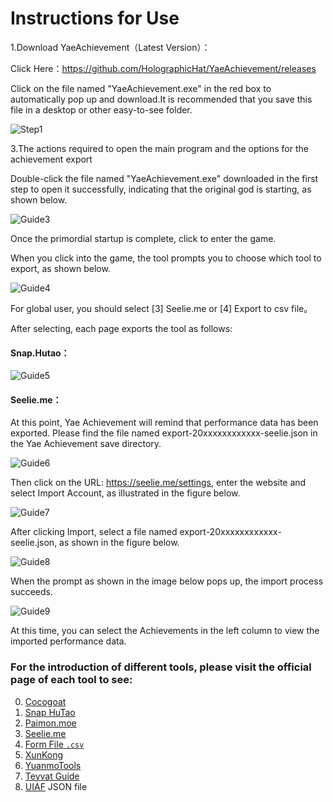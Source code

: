 # Instructions for Use

1.Download YaeAchievement（Latest Version）：

Click Here：<https://github.com/HolographicHat/YaeAchievement/releases>

Click on the file named "YaeAchievement.exe" in the red box to automatically pop up and download.It is recommended that 
you save this file in a desktop or other easy-to-see folder.

![Step1](https://github.com/user-attachments/assets/dbe32d1f-3a73-4948-b854-1fb6151ad7f3)

3.The actions required to open the main program and the options for the achievement export

Double-click the file named "YaeAchievement.exe" downloaded in the first step to open it successfully, indicating that the original god is starting, as shown below.

![Guide3](https://github.com/user-attachments/assets/c3375188-1fa3-4a0b-9007-358afbcaae91)

Once the primordial startup is complete, click to enter the game.

When you click into the game, the tool prompts you to choose which tool to export, as shown below.

![Guide4](https://github.com/user-attachments/assets/c806582a-3608-4c86-af26-ce8e631ff610)

For global user, you should select [3] Seelie.me or  [4] Export to csv file。

After selecting, each page exports the tool as follows:

#### Snap.Hutao：

![Guide5](https://github.com/user-attachments/assets/40d547d8-fe04-4462-8b78-284394a44c36)

#### Seelie.me：

At this point, Yae Achievement will remind that performance data has been exported. Please find the file named export-20xxxxxxxxxxxx-seelie.json in the Yae Achievement save directory.

![Guide6](https://github.com/user-attachments/assets/91cdb0e6-883d-4f5e-9f1f-416eb8c16433)

Then click on the URL: https://seelie.me/settings, enter the website and select Import Account, as illustrated in the figure below.

![Guide7](https://github.com/user-attachments/assets/e6a9ddb1-b075-4f0b-9e42-a1d61b4808bc)

After clicking Import, select a file named export-20xxxxxxxxxxxx-seelie.json, as shown in the figure below.

![Guide8](https://github.com/user-attachments/assets/1b7edb51-ff0d-415c-bd96-0e6c9ac7a238)

When the prompt as shown in the image below pops up, the import process succeeds.

![Guide9](https://github.com/user-attachments/assets/e155b4e5-ce15-4dd8-9633-a83b9759bce1)

At this time, you can select the Achievements in the left column to view the imported performance data.

### For the introduction of different tools, please visit the official page of each tool to see:

0. [Cocogoat](https://cocogoat.work/achievement)
1. [Snap HuTao](https://github.com/DGP-Studio/Snap.HuTao)
2. [Paimon.moe](https://paimon.moe/achievement/)
3. [Seelie.me](https://seelie.me/achievements)
4. [Form File `.csv`](https://en.wikipedia.org/wiki/Comma-separated_values)
5. [XunKong](https://github.com/xunkong/xunkong)
6. [YuanmoTools](https://apps.apple.com/app/id1663989619)
7. [Teyvat Guide](https://github.com/BTMuli/TeyvatGuide)
8. [UIAF](https://uigf.org/standards/UIAF.html) JSON file
